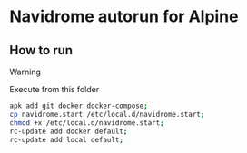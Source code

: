 # Navidrome autorun for Alpine

## How to run

 > [!WARNING]
 > Execute from this folder

```bash
apk add git docker docker-compose;
cp navidrome.start /etc/local.d/navidrome.start;
chmod +x /etc/local.d/navidrome.start;
rc-update add docker default;
rc-update add local default;
```
